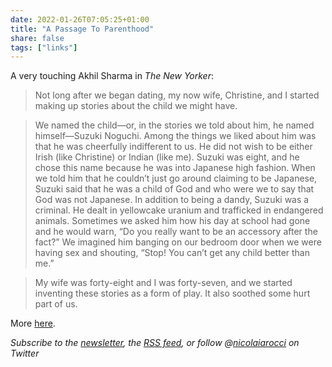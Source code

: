```yaml
---
date: 2022-01-26T07:05:25+01:00
title: "A Passage To Parenthood"
share: false
tags: ["links"]
---
```

A very touching Akhil Sharma in *The New Yorker*:

> Not long after we began dating, my now wife, Christine, and I started making
> up stories about the child we might have.

> We named the child—or, in the stories we told about him, he named
> himself—Suzuki Noguchi. Among the things we liked about him was that he was
> cheerfully indifferent to us. He did not wish to be either Irish (like
> Christine) or Indian (like me). Suzuki was eight, and he chose this name
> because he was into Japanese high fashion. When we told him that he couldn’t
> just go around claiming to be Japanese, Suzuki said that he was a child of
> God and who were we to say that God was not Japanese. In addition to being
> a dandy, Suzuki was a criminal. He dealt in yellowcake uranium and trafficked
> in endangered animals. Sometimes we asked him how his day at school had gone
> and he would warn, “Do you really want to be an accessory after the fact?” We
> imagined him banging on our bedroom door when we were having sex and
> shouting, “Stop! You can’t get any child better than me.”

> My wife was forty-eight and I was forty-seven, and we started inventing these
> stories as a form of play. It also soothed some hurt part of us.

More [here][1].

*Subscribe to the [newsletter][nl], the [RSS feed][rss], or follow @[nicolaiarocci][tw] on Twitter*

 [1]: https://www.newyorker.com/magazine/2022/01/31/a-passage-to-parenthood
 [rss]: https://nicolaiarocci.com/index.xml
 [tw]: http://twitter.com/nicolaiarocci
 [nl]: https://nicolaiarocci.substack.com

